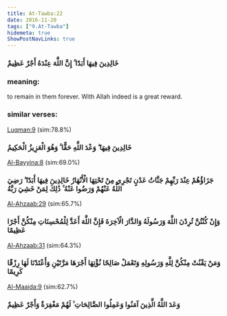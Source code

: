 ```yaml
---
title: At-Tawba:22
date: 2016-11-20
tags: ["9.At-Tawba"]
hidemeta: true 
ShowPostNavLinks: true 
---
```

### خَالِدِينَ فِيهَا أَبَدًا ۚ إِنَّ اللَّهَ عِنْدَهُ أَجْرٌ عَظِيمٌ
### meaning: 
to remain in them forever. With Allah indeed is a great reward.
### similar verses: 

[Luqman:9](/31/9) (sim:78.8%)

### خَالِدِينَ فِيهَا ۖ وَعْدَ اللَّهِ حَقًّا ۚ وَهُوَ الْعَزِيزُ الْحَكِيمُ

[Al-Bayyina:8](/98/8) (sim:69.0%)

### جَزَاؤُهُمْ عِنْدَ رَبِّهِمْ جَنَّاتُ عَدْنٍ تَجْرِي مِنْ تَحْتِهَا الْأَنْهَارُ خَالِدِينَ فِيهَا أَبَدًا ۖ رَضِيَ اللَّهُ عَنْهُمْ وَرَضُوا عَنْهُ ۚ ذَٰلِكَ لِمَنْ خَشِيَ رَبَّهُ

[Al-Ahzaab:29](/33/29) (sim:65.7%)

### وَإِنْ كُنْتُنَّ تُرِدْنَ اللَّهَ وَرَسُولَهُ وَالدَّارَ الْآخِرَةَ فَإِنَّ اللَّهَ أَعَدَّ لِلْمُحْسِنَاتِ مِنْكُنَّ أَجْرًا عَظِيمًا

[Al-Ahzaab:31](/33/31) (sim:64.3%)

### وَمَنْ يَقْنُتْ مِنْكُنَّ لِلَّهِ وَرَسُولِهِ وَتَعْمَلْ صَالِحًا نُؤْتِهَا أَجْرَهَا مَرَّتَيْنِ وَأَعْتَدْنَا لَهَا رِزْقًا كَرِيمًا

[Al-Maaida:9](/5/9) (sim:62.7%)

### وَعَدَ اللَّهُ الَّذِينَ آمَنُوا وَعَمِلُوا الصَّالِحَاتِ ۙ لَهُمْ مَغْفِرَةٌ وَأَجْرٌ عَظِيمٌ
